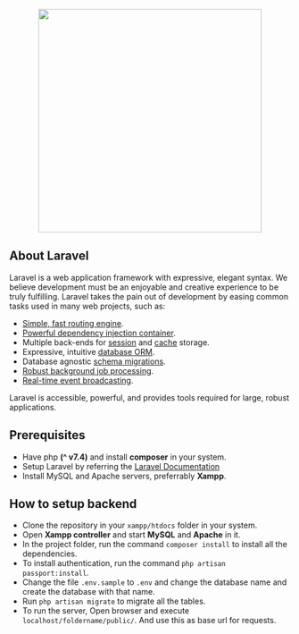 <p align="center"><img src="https://res.cloudinary.com/dtfbvvkyp/image/upload/v1566331377/laravel-logolockup-cmyk-red.svg" width="400"></p>


## About Laravel

Laravel is a web application framework with expressive, elegant syntax. We believe development must be an enjoyable and creative experience to be truly fulfilling. Laravel takes the pain out of development by easing common tasks used in many web projects, such as:

- [Simple, fast routing engine](https://laravel.com/docs/routing).
- [Powerful dependency injection container](https://laravel.com/docs/container).
- Multiple back-ends for [session](https://laravel.com/docs/session) and [cache](https://laravel.com/docs/cache) storage.
- Expressive, intuitive [database ORM](https://laravel.com/docs/eloquent).
- Database agnostic [schema migrations](https://laravel.com/docs/migrations).
- [Robust background job processing](https://laravel.com/docs/queues).
- [Real-time event broadcasting](https://laravel.com/docs/broadcasting).

Laravel is accessible, powerful, and provides tools required for large, robust applications.

## Prerequisites

* Have php <b>(^ v7.4)</b> and install <b>composer</b> in your system.
* Setup Laravel by referring the  [Laravel Documentation](https://laravel.com/docs/7.x)
* Install MySQL and Apache servers, preferrably <b>Xampp</b>.

## How to setup backend 

* Clone the repository in your `xampp/htdocs` folder in your system.
* Open <b>Xampp controller</b> and start <b>MySQL</b> and <b>Apache</b> in it.
* In the project folder, run the command `composer install` to install all the dependencies.
* To install authentication, run the command `php artisan passport:install`.
* Change the file `.env.sample` to `.env` and change the database name and create the database with that name.
* Run `php artisan migrate` to migrate all the tables.
* To run the server, Open browser and execute `localhost/foldername/public/`. And use this as base url for requests.

